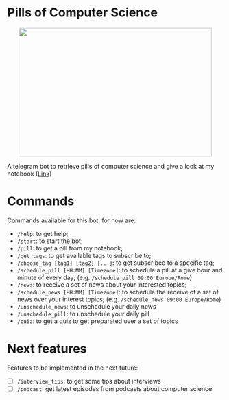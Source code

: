 # Pills of Computer Science

<p align="center">
  <img src="https://github.com/fulviodenza/pills-of-cs/assets/9990423/97511970-9bc9-4455-835c-8aa6d2c29ada" width="450" height="300" />
</p>

A telegram bot to retrieve pills of computer science and give a look at my notebook (<a href="https://t.me/pillsofcsbot">Link</a>)

# Commands
Commands available for this bot, for now are:
- `/help`: to get help;
- `/start`: to start the bot;
- `/pill`: to get a pill from my notebook;
- `/get_tags`: to get available tags to subscribe to;
- `/choose_tag [tag1] [tag2] [...]`: to get subscribed to a specific tag;
- `/schedule_pill [HH:MM] [Timezone]`: to schedule a pill at a give hour and minute of every day; (e.g. `/schedule_pill 09:00 Europe/Rome`)
- `/news`: to receive a set of news about your interested topics;
- `/schedule_news [HH:MM] [Timezone]`: to schedule the receive of a set of news over your interest topics; (e.g. `/schedule_news 09:00 Europe/Rome`)
- `/unschedule_news`: to unschedule your daily news
- `/unschedule_pill`: to unschedule your daily pill
- `/quiz`: to get a quiz to get preparated over a set of topics
# Next features
Features to be implemented in the next future:
- [ ] `/interview_tips`: to get some tips about interviews
- [ ] `/podcast`: get latest episodes from podcasts about computer science
